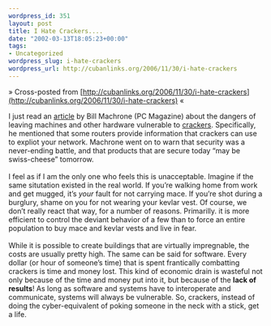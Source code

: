 ```yaml
--- 
wordpress_id: 351
layout: post
title: I Hate Crackers....
date: "2002-03-13T18:05:23+00:00"
tags: 
- Uncategorized
wordpress_slug: i-hate-crackers
wordpress_url: http://cubanlinks.org/2006/11/30/i-hate-crackers
---
```

&raquo; Cross-posted from [http://cubanlinks.org/2006/11/30/i-hate-crackers](http://cubanlinks.org/2006/11/30/i-hate-crackers) &laquo;

<p>I just read an <a href="http://www.pcmag.com/article/0,2997,s=1493&#38;a=23170,00.asp">article</a> by Bill Machrone (PC Magazine) about the dangers of leaving machines and other hardware vulnerable to <a href="http://www.tuxedo.org/~esr/jargon/html/entry/cracker.html">crackers</a>.  Specifically, he mentioned that some routers provide information that crackers can use to expliot your network.  Machrone went on to warn that security was a never-ending battle, and that products that are secure today &#8220;may be swiss-cheese&#8221; tomorrow.
<br/><br/>
I feel as if I am the only one who feels this is unacceptable.  Imagine if the same situtation existed in the real world.  If you&#8217;re walking home from work and get mugged, it&#8217;s <i>your</i> fault for not carrying mace.  If you&#8217;re shot during a burglury, shame on you for not wearing your kevlar vest.  Of course, we don&#8217;t really react that way, for a number of reasons.  Primarilly. it is more efficient to control the deviant behavior of a few than to force an entire population to buy mace and kevlar vests and live in fear.
<br/><br/>
While it is possible to create buildings that are virtually impregnable, the costs are usually pretty high.  The same can be said for software.  Every dollar (or hour of someone&#8217;s time) that is spent frantically combatting crackers is time and money lost.  This kind of economic drain is wasteful not only because of the time and money put into it, but because of the <b>lack of results</b>!  As long as software and systems have to interoperate and communicate, systems will always be vulnerable.  So, crackers, instead of doing the cyber-equivalent of poking someone in the neck with a stick, get a life.</p>
